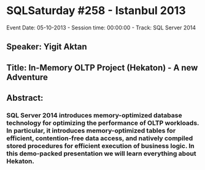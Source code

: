 # SQLSaturday #258 - Istanbul 2013
Event Date: 05-10-2013 - Session time: 00:00:00 - Track: SQL Server 2014
## Speaker: Yigit Aktan
## Title: In-Memory OLTP Project (Hekaton) - A new Adventure
## Abstract:
### SQL Server 2014 introduces memory-optimized database technology for optimizing the performance of OLTP workloads. In particular, it introduces memory-optimized tables for efficient, contention-free data access, and natively compiled stored procedures for efficient execution of business logic. In this demo-packed presentation we will learn everything about Hekaton.
